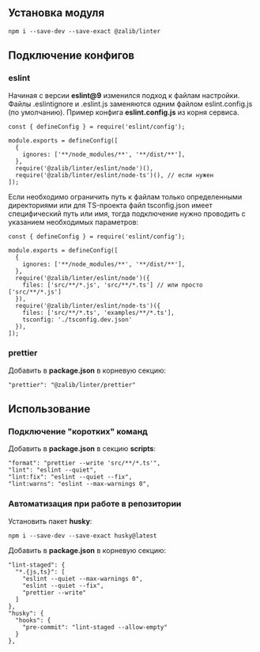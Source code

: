 ## Установка модуля
```
npm i --save-dev --save-exact @zalib/linter
```

## Подключение конфигов

### eslint
Начиная с версии **eslint@9** изменился подход к файлам настройки. Файлы .eslintignore и .eslint.js заменяются одним файлом eslint.config.js (по умолчанию). Пример конфига **eslint.config.js** из корня сервиса.
```
const { defineConfig } = require('eslint/config');

module.exports = defineConfig([
  {
    ignores: ['**/node_modules/**', '**/dist/**'],
  },
  require('@zalib/linter/eslint/node')(),
  require('@zalib/linter/eslint/node-ts')(), // если нужен
]);
```

Если необходимо ограничить путь к файлам только определенными директориями или для TS-проекта файл tsconfig.json имеет специфический путь или имя, тогда подключение нужно проводить с указанием необходимых параметров:
```
const { defineConfig } = require('eslint/config');

module.exports = defineConfig([
  {
    ignores: ['**/node_modules/**', '**/dist/**'],
  },
  require('@zalib/linter/eslint/node')({
    files: ['src/**/*.js', 'src/**/*.ts'] // или просто ['src/**/*.js']
  }),
  require('@zalib/linter/eslint/node-ts')({
    files: ['src/**/*.ts', 'examples/**/*.ts'],
    tsconfig: './tsconfig.dev.json'
  }),
]);
```

### prettier
Добавить в **package.json** в корневую секцию:
```
"prettier": "@zalib/linter/prettier"
```

## Использование

### Подключение "коротких" команд
Добавить в **package.json** в секцию **scripts**:
```
"format": "prettier --write 'src/**/*.ts'",
"lint": "eslint --quiet",
"lint:fix": "eslint --quiet --fix",
"lint:warns": "eslint --max-warnings 0",
```

### Автоматизация при работе в репозитории
Установить пакет **husky**:
```
npm i --save-dev --save-exact husky@latest
```

Добавить в **package.json** в корневую секцию:
```
"lint-staged": {
  "*.{js,ts}": [
    "eslint --quiet --max-warnings 0",
    "eslint --quiet --fix",
    "prettier --write"
  ]
},
"husky": {
  "hooks": {
    "pre-commit": "lint-staged --allow-empty"
  }
},
```
